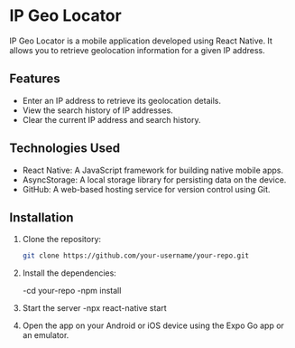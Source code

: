 # IP Geo Locator

IP Geo Locator is a mobile application developed using React Native. It allows you to retrieve geolocation information for a given IP address.

## Features

- Enter an IP address to retrieve its geolocation details.
- View the search history of IP addresses.
- Clear the current IP address and search history.

## Technologies Used

- React Native: A JavaScript framework for building native mobile apps.
- AsyncStorage: A local storage library for persisting data on the device.
- GitHub: A web-based hosting service for version control using Git.

## Installation

1. Clone the repository:
   ```bash
   git clone https://github.com/your-username/your-repo.git
2. Install the dependencies:

    -cd your-repo
    -npm install

3. Start the server 
    -npx react-native start
    
4. Open the app on your Android or iOS device using the Expo Go app or an emulator.
